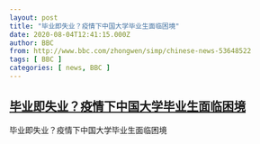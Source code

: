 ```yaml
---
layout: post
title: "毕业即失业？疫情下中国大学毕业生面临困境"
date: 2020-08-04T12:41:15.000Z
author: BBC
from: http://www.bbc.com/zhongwen/simp/chinese-news-53648522
tags: [ BBC ]
categories: [ news, BBC ]
---
```

<!--1596544875000-->
[毕业即失业？疫情下中国大学毕业生面临困境](http://www.bbc.com/zhongwen/simp/chinese-news-53648522)
------

<div>
毕业即失业？疫情下中国大学毕业生面临困境
</div>
